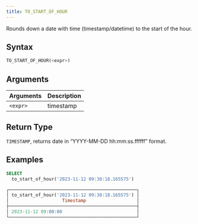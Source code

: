 ```yaml
---
title: TO_START_OF_HOUR
---
```


Rounds down a date with time (timestamp/datetime) to the start of the hour.
## Syntax

```sql
TO_START_OF_HOUR(<expr>)
```

## Arguments

| Arguments | Description |
|-----------|-------------|
| `<expr>`  | timestamp   |

## Return Type

`TIMESTAMP`, returns date in “YYYY-MM-DD hh:mm:ss.ffffff” format.

## Examples

```sql
SELECT
  to_start_of_hour('2023-11-12 09:38:18.165575')

┌────────────────────────────────────────────────┐
│ to_start_of_hour('2023-11-12 09:38:18.165575') │
│                    Timestamp                   │
├────────────────────────────────────────────────┤
│ 2023-11-12 09:00:00                            │
└────────────────────────────────────────────────┘
```
